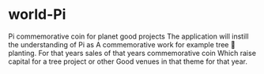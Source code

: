 # world-Pi
Pi commemorative coin for planet good projects
The application will instill the understanding of Pi as
A commemorative work for example tree 🌳 planting.
For that years sales of that years commemorative coin
Which raise capital for a tree project or other
Good venues in that theme for that year.


